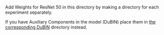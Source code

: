 Add Weights for ResNet 50 in this directory by making a directory for each experiment separately.

If you have Auxiliary Components in the model (DuBIN) place them in [the corresponding DuBIN](../rn50dubin) directory instead.